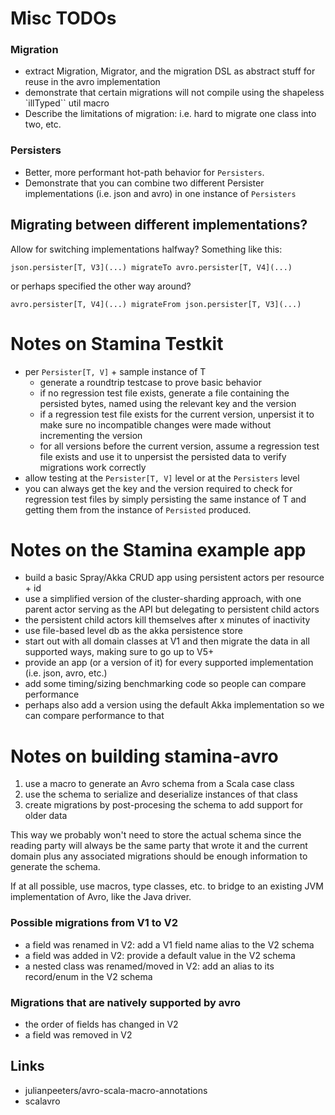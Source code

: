 
# Misc TODOs

### Migration
- extract Migration, Migrator, and the migration DSL as abstract stuff for reuse in the avro implementation
- demonstrate that certain migrations will not compile using the shapeless `illTyped`` util macro
- Describe the limitations of migration: i.e. hard to migrate one class into two, etc.

### Persisters
- Better, more performant hot-path behavior for `Persisters`.
- Demonstrate that you can combine two different Persister implementations (i.e. json and avro) in one instance of `Persisters`

## Migrating between different implementations?
Allow for switching implementations halfway? Something like this:

    json.persister[T, V3](...) migrateTo avro.persister[T, V4](...)

or perhaps specified the other way around?

    avro.persister[T, V4](...) migrateFrom json.persister[T, V3](...)


# Notes on Stamina Testkit

- per `Persister[T, V]` + sample instance of T
    + generate a roundtrip testcase to prove basic behavior
    + if no regression test file exists, generate a file containing the persisted bytes, named using the relevant key and the version
    + if a regression test file exists for the current version, unpersist it to make sure no incompatible changes were made without incrementing the version
    + for all versions before the current version, assume a regression test file exists and use it to unpersist the persisted data to verify migrations work correctly
- allow testing at the `Persister[T, V]` level or at the `Persisters` level
- you can always get the key and the version required to check for regression test files by simply persisting the same instance of T and getting them from the instance of `Persisted` produced.


# Notes on the Stamina example app

- build a basic Spray/Akka CRUD app using persistent actors per resource + id
- use a simplified version of the cluster-sharding approach, with one parent actor serving as the API but delegating to persistent child actors
- the persistent child actors kill themselves after x minutes of inactivity
- use file-based level db as the akka persistence store
- start out with all domain classes at V1 and then migrate the data in all supported ways, making sure to go up to V5+
- provide an app (or a version of it) for every supported implementation (i.e. json, avro, etc.)
- add some timing/sizing benchmarking code so people can compare performance
- perhaps also add a version using the default Akka implementation so we can compare performance to that


# Notes on building stamina-avro

1. use a macro to generate an Avro schema from a Scala case class
2. use the schema to serialize and deserialize instances of that class
3. create migrations by post-procesing the schema to add support for older data

This way we probably won't need to store the actual schema since the reading party will always be the same party that wrote it and the current domain plus any associated migrations should be enough information to generate the schema.

If at all possible, use macros, type classes, etc. to bridge to an existing JVM implementation of Avro, like the Java driver.

### Possible migrations from V1 to V2

- a field was renamed in V2: add a V1 field name alias to the V2 schema
- a field was added in V2: provide a default value in the V2 schema
- a nested class was renamed/moved in V2: add an alias to its record/enum in the V2 schema

### Migrations that are natively supported by avro

- the order of fields has changed in V2
- a field was removed in V2

## Links

- julianpeeters/avro-scala-macro-annotations
- scalavro


